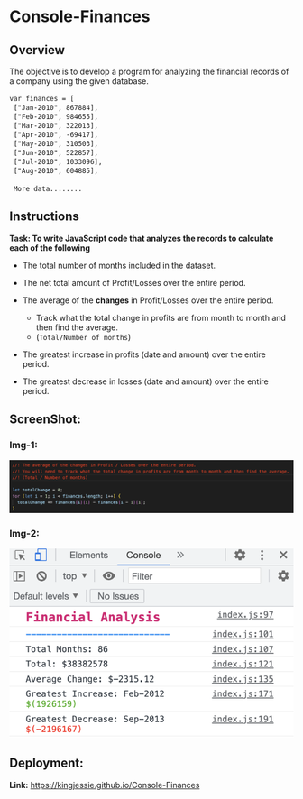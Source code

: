 # Console-Finances

## Overview

The objective is to develop a program for analyzing the financial records of a company using the given database.

 ```text
 var finances = [
  ["Jan-2010", 867884],
  ["Feb-2010", 984655],
  ["Mar-2010", 322013],
  ["Apr-2010", -69417],
  ["May-2010", 310503],
  ["Jun-2010", 522857],
  ["Jul-2010", 1033096],
  ["Aug-2010", 604885],

  More data........
  ```
## Instructions 

**Task: To write JavaScript code that analyzes the records to calculate each of the following**

* The total number of months included in the dataset.

* The net total amount of Profit/Losses over the entire period.

* The average of the **changes** in Profit/Losses over the entire period.
  * Track what the total change in profits are from month to month and then find the average.
  * (`Total/Number of months`)

* The greatest increase in profits (date and amount) over the entire period.

* The greatest decrease in losses (date and amount) over the entire period.


## ScreenShot:


### Img-1:

![index.html screenshot](/images/Screenshot%202023-01-04%20at%2000.48.21.png)

### Img-2:
![index.html screenshot](/images/Screenshot%202023-01-04%20at%2000.49.15.png)

## Deployment:
**Link:** https://kingjessie.github.io/Console-Finances